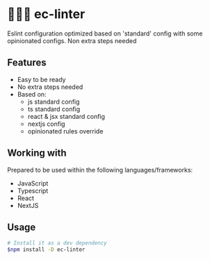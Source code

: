 # 🕵🏻‍♂️ ec-linter
Eslint configuration optimized based on 'standard' config with some opinionated configs. Non extra steps needed

## Features
- Easy to be ready
- No extra steps needed
- Based on:
  - js standard config
  - ts standard config
  - react & jsx standard config
  - nextjs config
  - opinionated rules override

## Working with
Prepared to be used within the following languages/frameworks:

- JavaScript
- Typescript
- React
- NextJS

## Usage
```zsh
# Install it as a dev dependency
$npm install -D ec-linter
```
